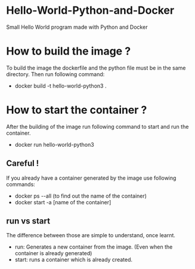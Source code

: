# Hello-World-Python-and-Docker
Small Hello World program made with Python and Docker

# How to build the image ?
To build the image the dockerfile and the python file must be in the same directory.
Then run following command:
  - docker build -t hello-world-python3 .
  
 # How to start the container ?
 After the building of the image run following command to start and run the container.
  - docker run hello-world-python3
 ## Careful !
 If you already have a container generated by the image use following commands:
 - docker ps --all (to find out the name of the container)
 - docker start -a [name of the container]
 ## run vs start
 The difference between those are simple to understand, once learnt.
 - run: Generates a new container from the image. (Even when the container is already generated)
 - start: runs a container which is already created.
